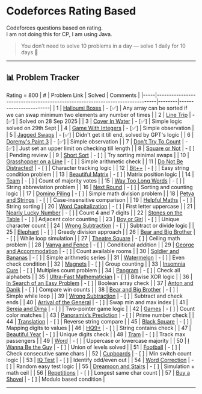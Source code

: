 # Codeforces Rating Based
Codeforces questions based on rating.  
I am not doing this for CP, I am using Java.  

> You don’t need to solve 10 problems in a day — solve 1 daily for 10 days 🚀

---

## 📊 Problem Tracker

Rating = 800
| #   | Problem Link                                                                 | Solved | Comments               |
|-----|------------------------------------------------------------------------------|--------|------------------------|
| 1   | [Halloumi Boxes](https://codeforces.com/problemset/problem/1903/A)           | - [✅]  | Any array can be sorted if we can swap minimum two elements any number of times |
| 2   | [Line Trip](https://codeforces.com/problemset/problem/1901/A)                | - [✅]  | Solved on 28 Sep 2025   |
| 3   | [Cover In Water](https://codeforces.com/problemset/problem/1900/A)           | - [✅]  | Simple logic solved on 29th Sept |
| 4   | [Game With Integers](https://codeforces.com/problemset/problem/1899/A)       | - [✅]  | Simple observation      |
| 5   | [Jagged Swaps](https://codeforces.com/problemset/problem/1896/A)             | - [✅]  | Didn't get it till end, solved by GPT's logic |
| 6   | [Doremy's Paint 3](https://codeforces.com/problemset/problem/1890/A)         | - [✅]  | Simple observation      |
| 7   | [Don't Try To Count](https://codeforces.com/problemset/problem/1881/A)       | - [✅]  | Just set an upper limit on checking till length |
| 8   | [Square or Not](https://codeforces.com/problemset/problem/1879/A)            | - [ ]   | Pending review          |
| 9   | [Short Sort](https://codeforces.com/problemset/problem/1873/A)               | - [ ]   | Try sorting minimal swaps |
| 10  | [Grasshopper on a Line](https://codeforces.com/problemset/problem/1877/A)    | - [ ]   | Simple arithmetic check |
| 11  | [Do Not Be Distracted!](https://codeforces.com/problemset/problem/1520/A)    | - [ ]   | Character tracking logic |
| 12  | [Bit++](https://codeforces.com/problemset/problem/282/A)                     | - [ ]   | Easy string condition problem |
| 13  | [Beautiful Matrix](https://codeforces.com/problemset/problem/263/A)          | - [ ]   | Matrix position logic   |
| 14  | [Team](https://codeforces.com/problemset/problem/231/A)                      | - [ ]   | Count of majority votes |
| 15  | [Way Too Long Words](https://codeforces.com/problemset/problem/71/A)         | - [ ]   | String abbreviation problem |
| 16  | [Next Round](https://codeforces.com/problemset/problem/158/A)                | - [ ]   | Sorting and counting logic |
| 17  | [Domino Piling](https://codeforces.com/problemset/problem/50/A)              | - [ ]   | Simple math division problem |
| 18  | [Petya and Strings](https://codeforces.com/problemset/problem/112/A)         | - [ ]   | Case-insensitive comparison |
| 19  | [Helpful Maths](https://codeforces.com/problemset/problem/339/A)             | - [ ]   | String sorting          |
| 20  | [Word Capitalization](https://codeforces.com/problemset/problem/281/A)       | - [ ]   | First letter uppercase  |
| 21  | [Nearly Lucky Number](https://codeforces.com/problemset/problem/110/A)       | - [ ]   | Count 4 and 7 digits    |
| 22  | [Stones on the Table](https://codeforces.com/problemset/problem/266/A)       | - [ ]   | Adjacent color counting |
| 23  | [Boy or Girl](https://codeforces.com/problemset/problem/236/A)               | - [ ]   | Unique character count  |
| 24  | [Wrong Subtraction](https://codeforces.com/problemset/problem/977/A)         | - [ ]   | Subtract or divide logic |
| 25  | [Elephant](https://codeforces.com/problemset/problem/617/A)                  | - [ ]   | Greedy division approach |
| 26  | [Bear and Big Brother](https://codeforces.com/problemset/problem/791/A)      | - [ ]   | While loop simulation   |
| 27  | [Theatre Square](https://codeforces.com/problemset/problem/1/A)              | - [ ]   | Ceiling math problem    |
| 28  | [Vanya and Fence](https://codeforces.com/problemset/problem/677/A)           | - [ ]   | Conditional addition    |
| 29  | [George and Accommodation](https://codeforces.com/problemset/problem/467/A)  | - [ ]   | Count available rooms   |
| 30  | [Soldier and Bananas](https://codeforces.com/problemset/problem/546/A)       | - [ ]   | Simple arithmetic series |
| 31  | [Watermelon](https://codeforces.com/problemset/problem/4/A)                  | - [ ]   | Even check condition    |
| 32  | [Magnets](https://codeforces.com/problemset/problem/344/A)                   | - [ ]   | Group counting          |
| 33  | [Insomnia Cure](https://codeforces.com/problemset/problem/148/A)             | - [ ]   | Multiples count problem |
| 34  | [Pangram](https://codeforces.com/problemset/problem/520/A)                   | - [ ]   | Check all alphabets     |
| 35  | [Ultra-Fast Mathematician](https://codeforces.com/problemset/problem/61/A)   | - [ ]   | Bitwise XOR logic       |
| 36  | [In Search of an Easy Problem](https://codeforces.com/problemset/problem/1030/A) | - [ ] | Boolean array check     |
| 37  | [Anton and Danik](https://codeforces.com/problemset/problem/734/A)           | - [ ]   | Compare win counts      |
| 38  | [Bear and Big Brother](https://codeforces.com/problemset/problem/791/A)      | - [ ]   | Simple while loop       |
| 39  | [Wrong Subtraction](https://codeforces.com/problemset/problem/977/A)         | - [ ]   | Subtract and check ends |
| 40  | [Arrival of the General](https://codeforces.com/problemset/problem/144/A)    | - [ ]   | Swap min and max index  |
| 41  | [Sereja and Dima](https://codeforces.com/problemset/problem/381/A)           | - [ ]   | Two-pointer game logic  |
| 42  | [Games](https://codeforces.com/problemset/problem/268/A)                     | - [ ]   | Count color matches     |
| 43  | [Panoramix’s Prediction](https://codeforces.com/problemset/problem/80/A)     | - [ ]   | Prime number check      |
| 44  | [Translation](https://codeforces.com/problemset/problem/41/A)                | - [ ]   | Reverse string compare  |
| 45  | [Black Square](https://codeforces.com/problemset/problem/431/A)              | - [ ]   | Mapping digits to values |
| 46  | [HQ9+](https://codeforces.com/problemset/problem/133/A)                      | - [ ]   | String contains check   |
| 47  | [Beautiful Year](https://codeforces.com/problemset/problem/271/A)            | - [ ]   | Unique digits check     |
| 48  | [Tram](https://codeforces.com/problemset/problem/116/A)                      | - [ ]   | Track max passengers    |
| 49  | [Word](https://codeforces.com/problemset/problem/59/A)                       | - [ ]   | Uppercase or lowercase majority |
| 50  | [I Wanna Be the Guy](https://codeforces.com/problemset/problem/469/A)        | - [ ]   | Union of levels solved  |
| 51  | [Football](https://codeforces.com/problemset/problem/96/A)                   | - [ ]   | Check consecutive same chars |
| 52  | [Cupboards](https://codeforces.com/problemset/problem/248/A)                 | - [ ]   | Min switch count logic  |
| 53  | [IQ Test](https://codeforces.com/problemset/problem/25/A)                    | - [ ]   | Identify odd/even out   |
| 54  | [Word Correction](https://codeforces.com/problemset/problem/1485/A)          | - [ ]   | Random easy test logic  |
| 55  | [Dreamoon and Stairs](https://codeforces.com/problemset/problem/476/A)       | - [ ]   | Simulation + math ceil  |
| 56  | [Repetitions](https://codeforces.com/problemset/problem/520/B)               | - [ ]   | Longest same char count |
| 57  | [Buy a Shovel](https://codeforces.com/problemset/problem/732/A)              | - [ ]   | Modulo based condition  |


---

